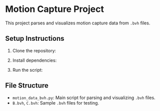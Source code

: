 # Motion Capture Project

This project parses and visualizes motion capture data from `.bvh` files.

## Setup Instructions

1. Clone the repository:


2. Install dependencies:



3. Run the script:


## File Structure
- `motion_data_bvh.py`: Main script for parsing and visualizing `.bvh` files.
- `B.bvh`, `C.bvh`: Sample `.bvh` files for testing.
